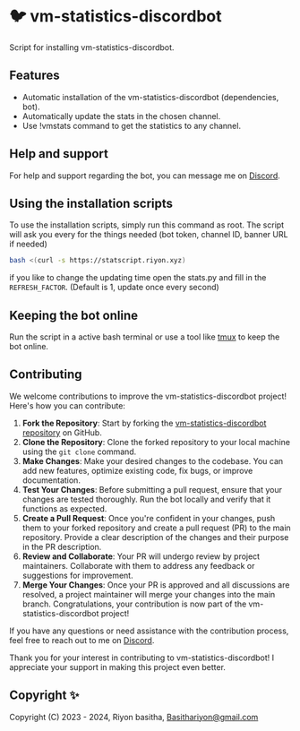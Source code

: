 # :bird: vm-statistics-discordbot

Script for installing vm-statistics-discordbot.

## Features

- Automatic installation of the vm-statistics-discordbot (dependencies, bot).
- Automatically update the stats in the chosen channel.
- Use !vmstats command to get the statistics to any channel.

## Help and support

For help and support regarding the bot, you can message me on [Discord](https://discord.com/users/1201986033206702140).

## Using the installation scripts

To use the installation scripts, simply run this command as root. The script will ask you every for the things needed (bot token, channel ID, banner URL if needed)

```bash
bash <(curl -s https://statscript.riyon.xyz)
```
if you like to change the updating time open the stats.py and fill in the `REFRESH_FACTOR`. (Default is 1, update once every second)

## Keeping the bot online

Run the script in a active bash terminal or use a tool like [tmux](https://github.com/tmux/tmux/wiki) to keep the bot online.

## Contributing

We welcome contributions to improve the vm-statistics-discordbot project! Here's how you can contribute:

1. **Fork the Repository**: Start by forking the [vm-statistics-discordbot repository](https://github.com/yourusername/vm-statistics-discordbot) on GitHub.
2. **Clone the Repository**: Clone the forked repository to your local machine using the `git clone` command.
3. **Make Changes**: Make your desired changes to the codebase. You can add new features, optimize existing code, fix bugs, or improve documentation.
4. **Test Your Changes**: Before submitting a pull request, ensure that your changes are tested thoroughly. Run the bot locally and verify that it functions as expected.
5. **Create a Pull Request**: Once you're confident in your changes, push them to your forked repository and create a pull request (PR) to the main repository. Provide a clear description of the changes and their purpose in the PR description.
6. **Review and Collaborate**: Your PR will undergo review by project maintainers. Collaborate with them to address any feedback or suggestions for improvement.
7. **Merge Your Changes**: Once your PR is approved and all discussions are resolved, a project maintainer will merge your changes into the main branch. Congratulations, your contribution is now part of the vm-statistics-discordbot project!

If you have any questions or need assistance with the contribution process, feel free to reach out to me on [Discord](https://discord.com/users/1201986033206702140).

Thank you for your interest in contributing to vm-statistics-discordbot! I appreciate your support in making this project even better.

## Copyright ✨

Copyright (C) 2023 - 2024, Riyon basitha, <Basithariyon@gmail.com>
